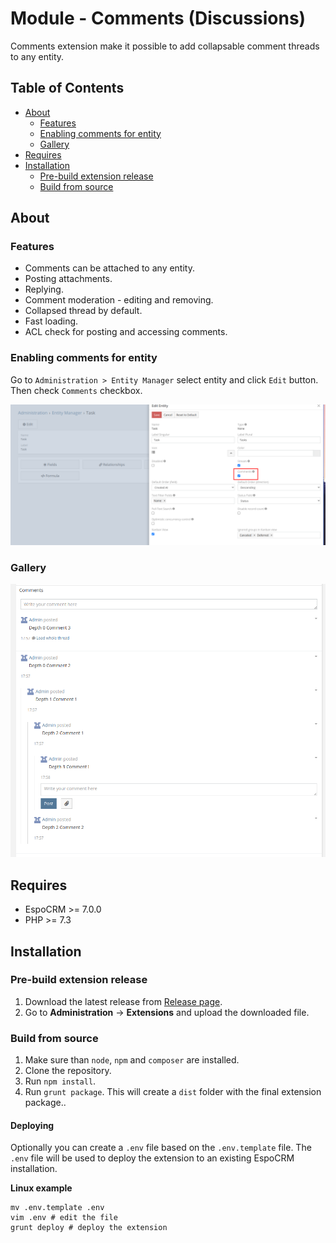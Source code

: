 # Module - Comments (Discussions)

Comments extension make it possible to add collapsable comment threads to any entity.

## Table of Contents

* [About](#about)
    * [Features](#features)
    * [Enabling comments for entity](#enabling-comments-for-entity)
    * [Gallery](#gallery)
* [Requires](#requires)
* [Installation](#installation)
    * [Pre-build extension release](#pre-build-extension-release)
    * [Build from source](#build-from-source)

## About

### Features

- Comments can be attached to any entity.
- Posting attachments.
- Replying.
- Comment moderation - editing and removing.
- Collapsed thread by default.
- Fast loading.
- ACL check for posting and accessing comments.

### Enabling comments for entity

Go to `Administration > Entity Manager` select entity and click `Edit` button.
Then check `Comments` checkbox.

![img.png](assets/enabling_comments.png)

### Gallery

![img.png](assets/gallery.png)

## Requires

- EspoCRM >= 7.0.0
- PHP >= 7.3

## Installation

### Pre-build extension release

1. Download the latest release from [Release page](https://github.com/mozkomor05/espocrm-comments-extension/releases/latest).
2. Go to **Administration** -> **Extensions** and upload the downloaded file.

### Build from source

1. Make sure than `node`, `npm` and `composer` are installed.
2. Clone the repository.
3. Run `npm install`.
4. Run `grunt package`. This will create a `dist` folder with the final extension package..

#### Deploying

Optionally you can create a `.env` file based on the `.env.template` file. The `.env` file will be used to deploy the
extension to an existing EspoCRM installation.

**Linux example**

```shell
mv .env.template .env
vim .env # edit the file
grunt deploy # deploy the extension
```
